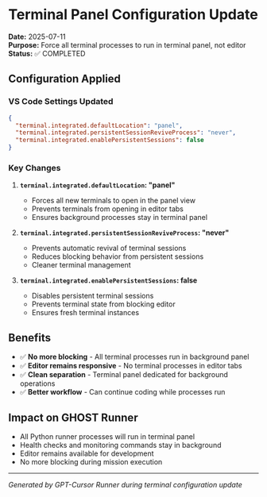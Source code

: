# Terminal Panel Configuration Update

**Date:** 2025-07-11  
**Purpose:** Force all terminal processes to run in terminal panel, not editor  
**Status:** ✅ COMPLETED

## Configuration Applied

### VS Code Settings Updated
```json
{
  "terminal.integrated.defaultLocation": "panel",
  "terminal.integrated.persistentSessionReviveProcess": "never", 
  "terminal.integrated.enablePersistentSessions": false
}
```

### Key Changes

1. **`terminal.integrated.defaultLocation`: "panel"**
   - Forces all new terminals to open in the panel view
   - Prevents terminals from opening in editor tabs
   - Ensures background processes stay in terminal panel

2. **`terminal.integrated.persistentSessionReviveProcess`: "never"**
   - Prevents automatic revival of terminal sessions
   - Reduces blocking behavior from persistent sessions
   - Cleaner terminal management

3. **`terminal.integrated.enablePersistentSessions`: false**
   - Disables persistent terminal sessions
   - Prevents terminal state from blocking editor
   - Ensures fresh terminal instances

## Benefits

- ✅ **No more blocking** - All terminal processes run in background panel
- ✅ **Editor remains responsive** - No terminal processes in editor tabs
- ✅ **Clean separation** - Terminal panel dedicated for background operations
- ✅ **Better workflow** - Can continue coding while processes run

## Impact on GHOST Runner

- All Python runner processes will run in terminal panel
- Health checks and monitoring commands stay in background
- Editor remains available for development
- No more blocking during mission execution

---
*Generated by GPT-Cursor Runner during terminal configuration update* 